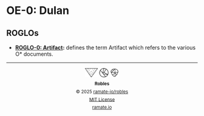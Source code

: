 # OE-0: Dulan

## ROGLOs
- **[ROGLO-0: Artifact](/roglo/roera-000-000-000-dulan/roglo-000-000-000-artifact/README.md):** defines the term Artifact which refers to the various O* documents.

<!--OAC FOOTER: DO NOT REMOVE THIS LINE-->
---

<div align="center">
  <picture>
    <source srcset="./assets/ramate-inverted-transparent.png" media="(prefers-color-scheme: dark)">
    <img height="24" src="./assets/ramate-transparent.png" alt="Ramate"/>
  </picture>
  <picture>
    <source srcset="./assets/oac-inverted-transparent.png" media="(prefers-color-scheme: dark)">
    <img height="24" src="./assets/oac-transparent.png" alt="OAC"/>
  </picture>
  <picture>
    <source srcset="./assets/robles-inverted-transparent.png" media="(prefers-color-scheme: dark)">
    <img height="24" src="./assets/robles-transparent.png" alt="Robles"/>
  </picture>
  <br/>
  <sub>
    <b>Robles</b>
    <br/>
    &copy; 2025 <a href="https://github.com/ramate-io/robles">ramate-io/robles</a>
    <br/>
    <a href="https://github.com/ramate-io/robles/blob/main/LICENSE">MIT License</a>
    <br/>
    <a href="https://www.ramate.io">ramate.io</a>
  </sub>
</div>
